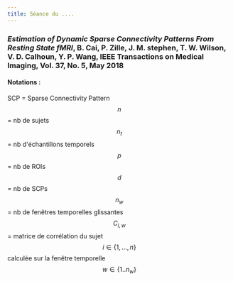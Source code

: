 ```yaml
---
title: Séance du .... 
---
```


### *Estimation of Dynamic Sparse Connectivity Patterns From Resting State fMRI*, B. Cai, P. Zille, J. M. stephen, T. W. Wilson, V. D. Calhoun, Y. P. Wang, IEEE Transactions on Medical Imaging, Vol. 37, No. 5, May 2018

#### Notations :
SCP = Sparse Connectivity Pattern  
$$n$$ = nb de sujets  
$$n_t$$ = nb d'échantillons temporels   
$$p$$ = nb de ROIs   
$$d$$ = nb de SCPs   
$$n_w$$ = nb de fenêtres temporelles glissantes
$$C_{i,w}$$ = matrice de corrélation du sujet $$i \in \{1,..., n\}$$ calculée sur la fenêtre temporelle $$w \in \{1 .. n_w\}$$




